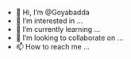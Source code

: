 - 👋 Hi, I’m @Goyabadda
- 👀 I’m interested in ...
- 🌱 I’m currently learning ...
- 💞️ I’m looking to collaborate on ...
- 📫 How to reach me ...

<!---
Goyabadda/Goyabadda is a ✨ special ✨ repository because its `README.md` (this file) appears on your GitHub profile.
You can click the Preview link to take a look at your changes.
--->
